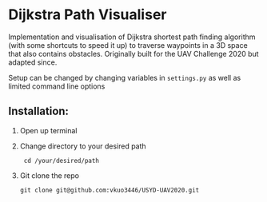 # Dijkstra Path Visualiser
Implementation and visualisation of Dijkstra shortest path finding algorithm (with some shortcuts to speed it up) to traverse waypoints in a 3D space that also contains obstacles. Originally built for the UAV Challenge 2020 but adapted since.

Setup can be changed by changing variables in `settings.py` as well as limited command line options

## Installation:

1. Open up terminal

2. Change directory to your desired path

    ` cd /your/desired/path`

3. Git clone the repo

    ` git clone git@github.com:vkuo3446/USYD-UAV2020.git `

